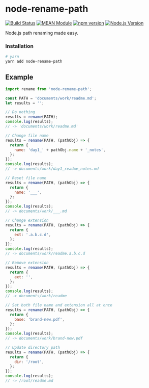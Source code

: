 # node-rename-path

[![Build Status](https://github.com/mgenware/node-rename-path/workflows/Build/badge.svg)](https://github.com/mgenware/node-rename-path/actions)
[![MEAN Module](https://img.shields.io/badge/MEAN%20Module-TypeScript-blue.svg)](https://github.com/mgenware/MEAN-Module)
[![npm version](https://badge.fury.io/js/node-rename-path.svg)](https://badge.fury.io/js/node-rename-path)
[![Node.js Version](http://img.shields.io/node/v/node-rename-path.svg)](https://nodejs.org/en/)

Node.js path renaming made easy.

### Installation

```sh
# yarn
yarn add node-rename-path
```

## Example

```js
import rename from 'node-rename-path';

const PATH = 'documents/work/readme.md';
let results = '';

// Do nothing
results = rename(PATH);
console.log(results);
// -> 'documents/work/readme.md'

// Change file name
results = rename(PATH, (pathObj) => {
  return {
    name: 'day1_' + pathObj.name + '_notes',
  };
});
console.log(results);
// -> documents/work/day1_readme_notes.md

// Reset file name
results = rename(PATH, (pathObj) => {
  return {
    name: '___',
  };
});
console.log(results);
// -> documents/work/___.md

// Change extension
results = rename(PATH, (pathObj) => {
  return {
    ext: '.a.b.c.d',
  };
});
console.log(results);
// -> documents/work/readme.a.b.c.d

// Remove extension
results = rename(PATH, (pathObj) => {
  return {
    ext: '',
  };
});
console.log(results);
// -> documents/work/readme

// Set both file name and extension all at once
results = rename(PATH, (pathObj) => {
  return {
    base: 'brand-new.pdf',
  };
});
console.log(results);
// -> documents/work/brand-new.pdf

// Update directory path
results = rename(PATH, (pathObj) => {
  return {
    dir: '/root',
  };
});
console.log(results);
// -> /root/readme.md
```
